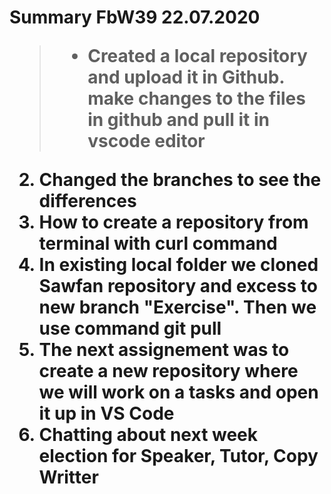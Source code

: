 
<h1>Summary FbW39 22.07.2020

>-  Created a local repository and upload it in Github. make changes to the files in github and pull it in vscode editor
2. Changed the branches to see the differences
3. How to create a repository from terminal with curl command
4. In existing local folder we cloned Sawfan repository and excess to new branch "Exercise". Then we use command git pull
5. The next assignement was to create a new repository where we will work on a tasks and open it up in VS Code
6. Chatting about next week election for Speaker, Tutor, Copy Writter



<!--stackedit_data:
eyJoaXN0b3J5IjpbLTU0MTU2NzQzNiwyMDQ2NjYyNTQ0XX0=
-->